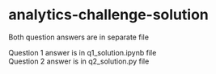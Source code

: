 # analytics-challenge-solution

<p>Both question answers are in separate file</p>

Question 1 answer is in q1_solution.ipynb file
</br>
Question 2 answer is in q2_solution.py file
